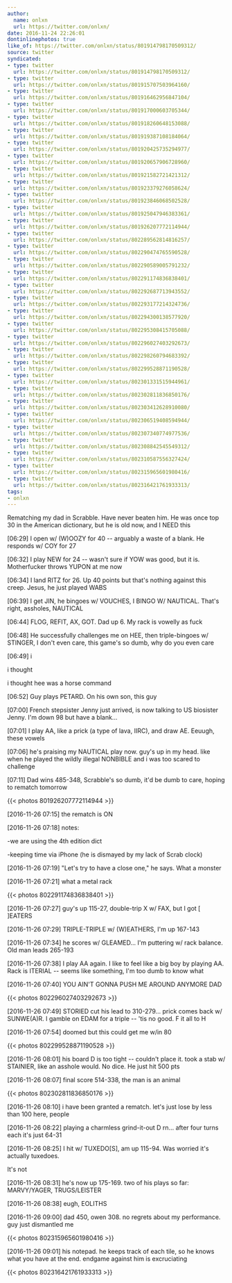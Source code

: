 ```yaml
---
author:
  name: onlxn
  url: https://twitter.com/onlxn/
date: 2016-11-24 22:26:01
dontinlinephotos: true
like_of: https://twitter.com/onlxn/status/801914798170509312/
source: twitter
syndicated:
- type: twitter
  url: https://twitter.com/onlxn/status/801914798170509312/
- type: twitter
  url: https://twitter.com/onlxn/status/801915707503964160/
- type: twitter
  url: https://twitter.com/onlxn/status/801916462956847104/
- type: twitter
  url: https://twitter.com/onlxn/status/801917000603705344/
- type: twitter
  url: https://twitter.com/onlxn/status/801918260648153088/
- type: twitter
  url: https://twitter.com/onlxn/status/801919387108184064/
- type: twitter
  url: https://twitter.com/onlxn/status/801920425735294977/
- type: twitter
  url: https://twitter.com/onlxn/status/801920657906728960/
- type: twitter
  url: https://twitter.com/onlxn/status/801921582721421312/
- type: twitter
  url: https://twitter.com/onlxn/status/801923379276058624/
- type: twitter
  url: https://twitter.com/onlxn/status/801923846068502528/
- type: twitter
  url: https://twitter.com/onlxn/status/801925047946383361/
- type: twitter
  url: https://twitter.com/onlxn/status/801926207772114944/
- type: twitter
  url: https://twitter.com/onlxn/status/802289562814816257/
- type: twitter
  url: https://twitter.com/onlxn/status/802290474765590528/
- type: twitter
  url: https://twitter.com/onlxn/status/802290589005791232/
- type: twitter
  url: https://twitter.com/onlxn/status/802291174836838401/
- type: twitter
  url: https://twitter.com/onlxn/status/802292687713943552/
- type: twitter
  url: https://twitter.com/onlxn/status/802293177214324736/
- type: twitter
  url: https://twitter.com/onlxn/status/802294300138577920/
- type: twitter
  url: https://twitter.com/onlxn/status/802295308415705088/
- type: twitter
  url: https://twitter.com/onlxn/status/802296027403292673/
- type: twitter
  url: https://twitter.com/onlxn/status/802298260794683392/
- type: twitter
  url: https://twitter.com/onlxn/status/802299528871190528/
- type: twitter
  url: https://twitter.com/onlxn/status/802301331515944961/
- type: twitter
  url: https://twitter.com/onlxn/status/802302811836850176/
- type: twitter
  url: https://twitter.com/onlxn/status/802303412628910080/
- type: twitter
  url: https://twitter.com/onlxn/status/802306519408594944/
- type: twitter
  url: https://twitter.com/onlxn/status/802307340774977536/
- type: twitter
  url: https://twitter.com/onlxn/status/802308842545549312/
- type: twitter
  url: https://twitter.com/onlxn/status/802310587556327424/
- type: twitter
  url: https://twitter.com/onlxn/status/802315965601980416/
- type: twitter
  url: https://twitter.com/onlxn/status/802316421761933313/
tags:
- onlxn
---
```


Rematching my dad in Scrabble. Have never beaten him. He was once top 30 in the American dictionary, but he is old now, and I NEED this

<time id="801915707503964160">[06:29]</time> I open w/ (W)OOZY for 40 -- arguably a waste of a blank. He responds w/ COY for 27

<time id="801916462956847104">[06:32]</time> I play NEW for 24 -- wasn't sure if YOW was good, but it is. Motherfucker throws YUPON at me now

<time id="801917000603705344">[06:34]</time> I land RITZ for 26. Up 40 points but that's nothing against this creep. Jesus, he just played WABS

<time id="801918260648153088">[06:39]</time> I get JIN, he bingoes w/ VOUCHES, I BINGO W/ NAUTICAL. That's right, assholes, NAUTICAL

<time id="801919387108184064">[06:44]</time> FLOG, REFIT, AX, GOT. Dad up 6. My rack is vowelly as fuck

<time id="801920425735294977">[06:48]</time> He successfully challenges me on HEE, then triple-bingoes w/ STINGER, I don't even care, this game's so dumb, why do you even care

<time id="801920657906728960">[06:49]</time> i



i thought



i thought hee was a horse command

<time id="801921582721421312">[06:52]</time> Guy plays PETARD. On his own son, this guy

<time id="801923379276058624">[07:00]</time> French stepsister Jenny just arrived, is now talking to US biosister Jenny. I'm down 98 but have a blank...

<time id="801923846068502528">[07:01]</time> I play AA, like a prick (a type of lava, IIRC), and draw AE. Eeuugh, these vowels

<time id="801925047946383361">[07:06]</time> he's praising my NAUTICAL play now. guy's up in my head. like when he played the wildly illegal NONBIBLE and i was too scared to challenge

<time id="801926207772114944">[07:11]</time> Dad wins 485-348, Scrabble's so dumb, it'd be dumb to care, hoping to rematch tomorrow 

{{< photos 801926207772114944 >}}

<time id="802289562814816257">[2016-11-26 07:15] </time> the rematch is ON

<time id="802290474765590528">[2016-11-26 07:18] </time> notes:

-we are using the 4th edition dict

-keeping time via iPhone (he is dismayed by my lack of Scrab clock)

<time id="802290589005791232">[2016-11-26 07:19] </time> "Let's try to have a close one," he says. What a monster

<time id="802291174836838401">[2016-11-26 07:21] </time> what a metal rack 

{{< photos 802291174836838401 >}}

<time id="802292687713943552">[2016-11-26 07:27] </time> guy's up 115-27, double-trip X w/ FAX, but I got [ ]EATERS

<time id="802293177214324736">[2016-11-26 07:29] </time> TRIPLE-TRIPLE w/ (W)EATHERS, I'm up 167-143

<time id="802294300138577920">[2016-11-26 07:34] </time> he scores w/ GLEAMED... I'm puttering w/ rack balance. Old man leads 265-193

<time id="802295308415705088">[2016-11-26 07:38] </time> I play AA again. I like to feel like a big boy by playing AA. Rack is ITERIAL -- seems like something, I'm too dumb to know what

<time id="802296027403292673">[2016-11-26 07:40] </time> YOU AIN'T GONNA PUSH ME AROUND ANYMORE DAD 

{{< photos 802296027403292673 >}}

<time id="802298260794683392">[2016-11-26 07:49] </time> STORIED cut his lead to 310-279... prick comes back w/ SUNWE(A)R. I gamble on EDAM for a triple -- 'tis no good. F it all to H

<time id="802299528871190528">[2016-11-26 07:54] </time> doomed but this could get me w/in 80 

{{< photos 802299528871190528 >}}

<time id="802301331515944961">[2016-11-26 08:01] </time> his board D is too tight -- couldn't place it. took a stab w/ STAINIER, like an asshole would. No dice. He just hit 500 pts

<time id="802302811836850176">[2016-11-26 08:07] </time> final score 514-338, the man is an animal 

{{< photos 802302811836850176 >}}

<time id="802303412628910080">[2016-11-26 08:10] </time> i have been granted a rematch. let's just lose by less than 100 here, people

<time id="802306519408594944">[2016-11-26 08:22] </time> playing a charmless grind-it-out D rn... after four turns each it's just 64-31

<time id="802307340774977536">[2016-11-26 08:25] </time> I hit w/ TUXEDO[S], am up 115-94. Was worried it's actually tuxedoes.



It's not

<time id="802308842545549312">[2016-11-26 08:31] </time> he's now up 175-169. two of his plays so far: MARVY/YAGER, TRUGS/LEISTER

<time id="802310587556327424">[2016-11-26 08:38] </time> eugh, EOLITHS

<time id="802315965601980416">[2016-11-26 09:00] </time> dad 450, owen 308. no regrets about my performance. guy just dismantled me 

{{< photos 802315965601980416 >}}

<time id="802316421761933313">[2016-11-26 09:01] </time> his notepad. he keeps track of each tile, so he knows what you have at the end. endgame against him is excruciating 

{{< photos 802316421761933313 >}}